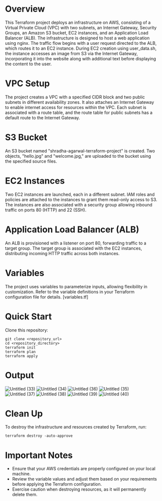 # Overview
This Terraform project deploys an infrastructure on AWS, consisting of a Virtual Private Cloud (VPC) with two subnets, an Internet Gateway, 
Security Groups, an Amazon S3 bucket, EC2 instances, and an Application Load Balancer (ALB). The infrastructure is designed to host a web application using nginx.
The traffic flow begins with a user request directed to the ALB, which routes it to an EC2 instance. During EC2 creation using user\_data.sh, the instance accesses an image from S3 via the Internet Gateway, incorporating it into the website along with additional text before displaying the content to the user.

# VPC Setup
The project creates a VPC with a specified CIDR block and two public subnets in different availability zones.
It also attaches an Internet Gateway to enable internet access for resources within the VPC.
Each subnet is associated with a route table, and the route table for public subnets has a default route to the Internet Gateway.

# S3 Bucket
An S3 bucket named "shradha-agarwal-terraform-project" is created. Two objects, "hello.jpg" and "welcome.jpg," are uploaded to the bucket using the specified source files.

# EC2 Instances
Two EC2 instances are launched, each in a different subnet.
IAM roles and policies are attached to the instances to grant them read-only access to S3. 
The instances are also associated with a security group allowing inbound traffic on ports 80 (HTTP) and 22 (SSH).

# Application Load Balancer (ALB)
An ALB is provisioned with a listener on port 80, forwarding traffic to a target group. 
The target group is associated with the EC2 instances, distributing incoming HTTP traffic across both instances.

# Variables
The project uses variables to parameterize inputs, allowing flexibility in customization.
Refer to the variable definitions in your Terraform configuration file for details. [variables.tf]

# Quick Start
Clone this repository:
```
git clone <repository_url>
cd <repository_directory>
terraform init
terraform plan
terraform apply
```

# Output
![Untitled (33)](https://github.com/shradha810/Terraform-AWS/assets/60320258/ff4f1bb7-21dd-4218-a95c-5da9c3f076cd)
![Untitled (34)](https://github.com/shradha810/Terraform-AWS/assets/60320258/573fbf65-45c6-4d9b-855c-fcdb86ad47b0)
![Untitled (36)](https://github.com/shradha810/Terraform-AWS/assets/60320258/fb1bce5a-b708-4346-b41d-e6bf749d32d4)
![Untitled (35)](https://github.com/shradha810/Terraform-AWS/assets/60320258/7dd96f57-91ca-435f-a660-3a83ca541563)
![Untitled (37)](https://github.com/shradha810/Terraform-AWS/assets/60320258/96890dae-ee8a-46fe-9b1c-4f2ee38c0bed)
![Untitled (38)](https://github.com/shradha810/Terraform-AWS/assets/60320258/8c939f6d-a766-45a3-b221-42c5ff1985f1)
![Untitled (39)](https://github.com/shradha810/Terraform-AWS/assets/60320258/c68dea29-d156-4b25-a309-6b812bb883ba)
![Untitled (40)](https://github.com/shradha810/Terraform-AWS/assets/60320258/ee06e047-8c54-46d4-94ed-0f894478dbf5)


# Clean Up
To destroy the infrastructure and resources created by Terraform, run:
```
terraform destroy -auto-approve
```

# Important Notes
- Ensure that your AWS credentials are properly configured on your local machine.
- Review the variable values and adjust them based on your requirements before applying the Terraform configuration.
- Exercise caution when destroying resources, as it will permanently delete them.
